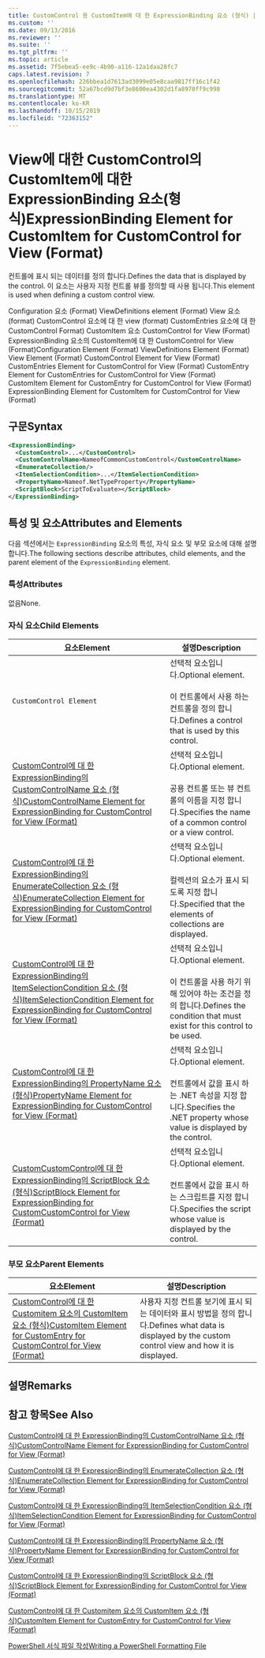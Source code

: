 ```yaml
---
title: CustomControl 용 CustomItem에 대 한 ExpressionBinding 요소 (형식) | Microsoft Docs
ms.custom: ''
ms.date: 09/13/2016
ms.reviewer: ''
ms.suite: ''
ms.tgt_pltfrm: ''
ms.topic: article
ms.assetid: 7f5ebea5-ee9c-4b90-a116-12a1daa28fc7
caps.latest.revision: 7
ms.openlocfilehash: 226bbea1d7613ad3099e05e8caa9817ff16c1f42
ms.sourcegitcommit: 52a67bcd9d7bf3e8600ea4302d1fa8970ff9c998
ms.translationtype: MT
ms.contentlocale: ko-KR
ms.lasthandoff: 10/15/2019
ms.locfileid: "72363152"
---
```

# <a name="expressionbinding-element-for-customitem-for-customcontrol-for-view-format"></a><span data-ttu-id="55d5a-102">View에 대한 CustomControl의 CustomItem에 대한 ExpressionBinding 요소(형식)</span><span class="sxs-lookup"><span data-stu-id="55d5a-102">ExpressionBinding Element for CustomItem for CustomControl for View (Format)</span></span>

<span data-ttu-id="55d5a-103">컨트롤에 표시 되는 데이터를 정의 합니다.</span><span class="sxs-lookup"><span data-stu-id="55d5a-103">Defines the data that is displayed by the control.</span></span> <span data-ttu-id="55d5a-104">이 요소는 사용자 지정 컨트롤 뷰를 정의할 때 사용 됩니다.</span><span class="sxs-lookup"><span data-stu-id="55d5a-104">This element is used when defining a custom control view.</span></span>

<span data-ttu-id="55d5a-105">Configuration 요소 (Format) ViewDefinitions element (Format) View 요소 (format) CustomControl 요소에 대 한 view (format) CustomEntries 요소에 대 한 CustomControl Format) CustomItem 요소 CustomControl for View (Format) ExpressionBinding 요소의 CustomItem에 대 한 CustomControl for View (Format)</span><span class="sxs-lookup"><span data-stu-id="55d5a-105">Configuration Element (Format) ViewDefinitions Element (Format) View Element (Format) CustomControl Element for View (Format) CustomEntries Element for CustomControl for View (Format) CustomEntry Element for CustomEntries for CustomControl for View (Format) CustomItem Element for CustomEntry for CustomControl for View (Format) ExpressionBinding Element for CustomItem for CustomControl for View (Format)</span></span>

## <a name="syntax"></a><span data-ttu-id="55d5a-106">구문</span><span class="sxs-lookup"><span data-stu-id="55d5a-106">Syntax</span></span>

```xml
<ExpressionBinding>
  <CustomControl>...</CustomControl>
  <CustomControlName>NameofCommonCustomControl</CustomControlName>
  <EnumerateCollection/>
  <ItemSelectionCondition>...</ItemSelectionCondition>
  <PropertyName>Nameof.NetTypeProperty</PropertyName>
  <ScriptBlock>ScriptToEvaluate></ScriptBlock>
</ExpressionBinding>
```

## <a name="attributes-and-elements"></a><span data-ttu-id="55d5a-107">특성 및 요소</span><span class="sxs-lookup"><span data-stu-id="55d5a-107">Attributes and Elements</span></span>

<span data-ttu-id="55d5a-108">다음 섹션에서는 `ExpressionBinding` 요소의 특성, 자식 요소 및 부모 요소에 대해 설명 합니다.</span><span class="sxs-lookup"><span data-stu-id="55d5a-108">The following sections describe attributes, child elements, and the parent element of the `ExpressionBinding` element.</span></span>

### <a name="attributes"></a><span data-ttu-id="55d5a-109">특성</span><span class="sxs-lookup"><span data-stu-id="55d5a-109">Attributes</span></span>

<span data-ttu-id="55d5a-110">없음</span><span class="sxs-lookup"><span data-stu-id="55d5a-110">None.</span></span>

### <a name="child-elements"></a><span data-ttu-id="55d5a-111">자식 요소</span><span class="sxs-lookup"><span data-stu-id="55d5a-111">Child Elements</span></span>

|<span data-ttu-id="55d5a-112">요소</span><span class="sxs-lookup"><span data-stu-id="55d5a-112">Element</span></span>|<span data-ttu-id="55d5a-113">설명</span><span class="sxs-lookup"><span data-stu-id="55d5a-113">Description</span></span>|
|-------------|-----------------|
|`CustomControl Element`|<span data-ttu-id="55d5a-114">선택적 요소입니다.</span><span class="sxs-lookup"><span data-stu-id="55d5a-114">Optional element.</span></span><br /><br /> <span data-ttu-id="55d5a-115">이 컨트롤에서 사용 하는 컨트롤을 정의 합니다.</span><span class="sxs-lookup"><span data-stu-id="55d5a-115">Defines a control that is used by this control.</span></span>|
|[<span data-ttu-id="55d5a-116">CustomControl에 대 한 ExpressionBinding의 CustomControlName 요소 (형식)</span><span class="sxs-lookup"><span data-stu-id="55d5a-116">CustomControlName Element for ExpressionBinding for CustomControl for View (Format)</span></span>](./customcontrolname-element-for-expressionbinding-for-customcontrol-for-view-format.md)|<span data-ttu-id="55d5a-117">선택적 요소입니다.</span><span class="sxs-lookup"><span data-stu-id="55d5a-117">Optional element.</span></span><br /><br /> <span data-ttu-id="55d5a-118">공용 컨트롤 또는 뷰 컨트롤의 이름을 지정 합니다.</span><span class="sxs-lookup"><span data-stu-id="55d5a-118">Specifies the name of a common control or a view control.</span></span>|
|[<span data-ttu-id="55d5a-119">CustomControl에 대 한 ExpressionBinding의 EnumerateCollection 요소 (형식)</span><span class="sxs-lookup"><span data-stu-id="55d5a-119">EnumerateCollection Element for ExpressionBinding for CustomControl for View (Format)</span></span>](./enumeratecollection-element-for-expressionbinding-for-customcontrol-for-view-format.md)|<span data-ttu-id="55d5a-120">선택적 요소입니다.</span><span class="sxs-lookup"><span data-stu-id="55d5a-120">Optional element.</span></span><br /><br /> <span data-ttu-id="55d5a-121">컬렉션의 요소가 표시 되도록 지정 합니다.</span><span class="sxs-lookup"><span data-stu-id="55d5a-121">Specified that the elements of collections are displayed.</span></span>|
|[<span data-ttu-id="55d5a-122">CustomControl에 대 한 ExpressionBinding의 ItemSelectionCondition 요소 (형식)</span><span class="sxs-lookup"><span data-stu-id="55d5a-122">ItemSelectionCondition Element for ExpressionBinding for CustomControl for View (Format)</span></span>](./itemselectioncondition-element-for-expressionbinding-for-customcontrol-format.md)|<span data-ttu-id="55d5a-123">선택적 요소입니다.</span><span class="sxs-lookup"><span data-stu-id="55d5a-123">Optional element.</span></span><br /><br /> <span data-ttu-id="55d5a-124">이 컨트롤을 사용 하기 위해 있어야 하는 조건을 정의 합니다.</span><span class="sxs-lookup"><span data-stu-id="55d5a-124">Defines the condition that must exist for this control to be used.</span></span>|
|[<span data-ttu-id="55d5a-125">CustomControl에 대 한 ExpressionBinding의 PropertyName 요소 (형식)</span><span class="sxs-lookup"><span data-stu-id="55d5a-125">PropertyName Element for ExpressionBinding for CustomControl for View (Format)</span></span>](./propertyname-element-for-expressionbinding-for-customcontrol-for-view-format.md)|<span data-ttu-id="55d5a-126">선택적 요소입니다.</span><span class="sxs-lookup"><span data-stu-id="55d5a-126">Optional element.</span></span><br /><br /> <span data-ttu-id="55d5a-127">컨트롤에서 값을 표시 하는 .NET 속성을 지정 합니다.</span><span class="sxs-lookup"><span data-stu-id="55d5a-127">Specifies the .NET property whose value is displayed by the control.</span></span>|
|[<span data-ttu-id="55d5a-128">CustomCustomControl에 대 한 ExpressionBinding의 ScriptBlock 요소 (형식)</span><span class="sxs-lookup"><span data-stu-id="55d5a-128">ScriptBlock Element for ExpressionBinding for CustomCustomControl for View (Format)</span></span>](./scriptblock-element-for-expressionbinding-for-customcontrol-for-view-format.md)|<span data-ttu-id="55d5a-129">선택적 요소입니다.</span><span class="sxs-lookup"><span data-stu-id="55d5a-129">Optional element.</span></span><br /><br /> <span data-ttu-id="55d5a-130">컨트롤에서 값을 표시 하는 스크립트를 지정 합니다.</span><span class="sxs-lookup"><span data-stu-id="55d5a-130">Specifies the script whose value is displayed by the control.</span></span>|

### <a name="parent-elements"></a><span data-ttu-id="55d5a-131">부모 요소</span><span class="sxs-lookup"><span data-stu-id="55d5a-131">Parent Elements</span></span>

|<span data-ttu-id="55d5a-132">요소</span><span class="sxs-lookup"><span data-stu-id="55d5a-132">Element</span></span>|<span data-ttu-id="55d5a-133">설명</span><span class="sxs-lookup"><span data-stu-id="55d5a-133">Description</span></span>|
|-------------|-----------------|
|[<span data-ttu-id="55d5a-134">CustomControl에 대 한 Customitem 요소의 CustomItem 요소 (형식)</span><span class="sxs-lookup"><span data-stu-id="55d5a-134">CustomItem Element for CustomEntry for CustomControl for View (Format)</span></span>](./customitem-element-for-customentry-for-customcontrol-for-view-format.md)|<span data-ttu-id="55d5a-135">사용자 지정 컨트롤 보기에 표시 되는 데이터와 표시 방법을 정의 합니다.</span><span class="sxs-lookup"><span data-stu-id="55d5a-135">Defines what data is displayed by the custom control view and how it is displayed.</span></span>|

## <a name="remarks"></a><span data-ttu-id="55d5a-136">설명</span><span class="sxs-lookup"><span data-stu-id="55d5a-136">Remarks</span></span>

## <a name="see-also"></a><span data-ttu-id="55d5a-137">참고 항목</span><span class="sxs-lookup"><span data-stu-id="55d5a-137">See Also</span></span>

[<span data-ttu-id="55d5a-138">CustomControl에 대 한 ExpressionBinding의 CustomControlName 요소 (형식)</span><span class="sxs-lookup"><span data-stu-id="55d5a-138">CustomControlName Element for ExpressionBinding for CustomControl for View (Format)</span></span>](./customcontrolname-element-for-expressionbinding-for-customcontrol-for-view-format.md)

[<span data-ttu-id="55d5a-139">CustomControl에 대 한 ExpressionBinding의 EnumerateCollection 요소 (형식)</span><span class="sxs-lookup"><span data-stu-id="55d5a-139">EnumerateCollection Element for ExpressionBinding for CustomControl for View (Format)</span></span>](./enumeratecollection-element-for-expressionbinding-for-customcontrol-for-view-format.md)

[<span data-ttu-id="55d5a-140">CustomControl에 대 한 ExpressionBinding의 ItemSelectionCondition 요소 (형식)</span><span class="sxs-lookup"><span data-stu-id="55d5a-140">ItemSelectionCondition Element for ExpressionBinding for CustomControl for View (Format)</span></span>](./itemselectioncondition-element-for-expressionbinding-for-customcontrol-format.md)

[<span data-ttu-id="55d5a-141">CustomControl에 대 한 ExpressionBinding의 PropertyName 요소 (형식)</span><span class="sxs-lookup"><span data-stu-id="55d5a-141">PropertyName Element for ExpressionBinding for CustomControl for View (Format)</span></span>](./propertyname-element-for-expressionbinding-for-customcontrol-for-view-format.md)

[<span data-ttu-id="55d5a-142">CustomControl에 대 한 ExpressionBinding의 ScriptBlock 요소 (형식)</span><span class="sxs-lookup"><span data-stu-id="55d5a-142">ScriptBlock Element for ExpressionBinding for CustomControl for View (Format)</span></span>](./scriptblock-element-for-expressionbinding-for-customcontrol-for-view-format.md)

[<span data-ttu-id="55d5a-143">CustomControl에 대 한 Customitem 요소의 CustomItem 요소 (형식)</span><span class="sxs-lookup"><span data-stu-id="55d5a-143">CustomItem Element for CustomEntry for CustomControl for View (Format)</span></span>](./customitem-element-for-customentry-for-customcontrol-for-view-format.md)

[<span data-ttu-id="55d5a-144">PowerShell 서식 파일 작성</span><span class="sxs-lookup"><span data-stu-id="55d5a-144">Writing a PowerShell Formatting File</span></span>](./writing-a-powershell-formatting-file.md)
